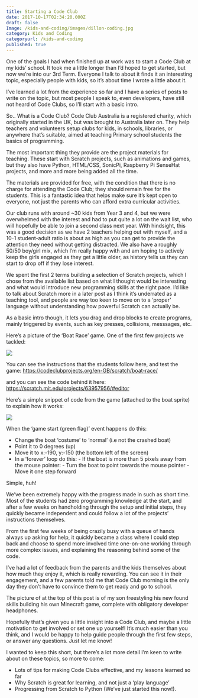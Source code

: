```yaml
---
title: Starting a Code Club
date: 2017-10-17T02:34:20.000Z
draft: false
Image: /kids-and-coding/images/dillon-coding.jpg
category: Kids and Coding
categoryurl: /kids-and-coding
published: true
---
```


One of the goals I had when finished up at work was to start a Code Club at my kids’ school. It took me a little longer than I’d hoped to get started, but now we’re into our 3rd Term. Everyone I talk to about it finds it an interesting topic, especially people with kids, so it’s about time I wrote a little about it.

I’ve learned a lot from the experience so far and I have a series of posts to write on the topic, but most people I speak to, even developers, have still not heard of Code Clubs, so I’ll start with a basic intro.

So.. What is a Code Club? Code Club Australia is a registered charity, which originally started in the UK, but was brought to Australia later on. They help teachers and volunteers setup clubs for kids, in schools, libraries, or anywhere that’s suitable, aimed at teaching Primary school students the basics of programming.

The most important thing they provide are the project materials for teaching. These start with Scratch projects, such as animations and games, but they also have Python, HTML/CSS, SonicPi, Raspberry Pi SenseHat projects, and more and more being added all the time.

The materials are provided for free, with the condition that there is no charge for attending the Code Club; they should remain free for the students. This is a fantastic idea that helps make sure it’s kept open to everyone, not just the parents who can afford extra curricular activities.

Our club runs with around ~30 kids from Year 3 and 4, but we were overwhelmed with the interest and had to put quite a lot on the wait list, who will hopefully be able to join a second class next year. With hindsight, this was a good decision as we have 2 teachers helping out with myself, and a 10-1 student-adult ratio is about as high as you can get to provide the attention they need without getting distracted. We also have a roughly 50/50 boy/girl mix, which I’m really happy with and am hoping to actively keep the girls engaged as they get a little older, as history tells us they can start to drop off if they lose interest.

We spent the first 2 terms building a selection of Scratch projects, which I chose from the available list based on what I thought would be interesting and what would introduce new programming skills at the right pace. I’d like to talk about Scratch more in a later post as I think it’s underrated as a teaching tool, and people are way too keen to move on to a ‘proper’ language without understanding how powerful Scratch can actually be.

As a basic intro though, it lets you drag and drop blocks to create programs, mainly triggered by events, such as key presses, collisions, messsages, etc.

Here’s a picture of the ‘Boat Race’ game. One of the first few projects we tackled:

![](/kids-and-coding/images/boat-race.png)

You can see the instructions that the students follow here, and test the game: https://codeclubprojects.org/en-GB/scratch/boat-race/

and you can see the code behind it here: https://scratch.mit.edu/projects/63957956/#editor

Here’s a simple snippet of code from the game (attached to the boat sprite) to explain how it works:

![](/kids-and-coding/images/boat-race-code.png)

When the ‘game start (green flag)’ event happens do this:

- Change the boat ‘costume’ to ‘normal’ (i.e not the crashed boat)
- Point it to 0 degrees (up)
- Move it to x:-190, y:-150 (the bottom left of the screen)
- In a ‘forever’ loop do this: - If the boat is more than 5 pixels away from the mouse pointer: - Turn the boat to point towards the mouse pointer - Move it one step forward

Simple, huh!

We’ve been extremely happy with the progress made in such as short time. Most of the students had zero programming knowledge at the start, and after a few weeks on handholding through the setup and initial steps, they quickly became independent and could follow a lot of the projects’ instructions themselves.

From the first few weeks of being crazily busy with a queue of hands always up asking for help, it quickly became a class where I could step back and choose to spend more involved time one-on-one working through more complex issues, and explaining the reasoning behind some of the code.

I’ve had a lot of feedback from the parents and the kids themselves about how much they enjoy it, which is really rewarding. You can see it in their engagement, and a few parents told me that Code Club morning is the only day they don’t have to convince them to get ready and go to school.

The picture of at the top of this post is of my son freestyling his new found skills building his own Minecraft game, complete with obligatory developer headphones.

Hopefully that’s given you a little insight into a Code Club, and maybe a little motivation to get involved or set one up yourself! It’s much easier than you think, and I would be happy to help guide people through the first few steps, or answer any questions. Just let me know!

I wanted to keep this short, but there’s a lot more detail I’m keen to write about on these topics, so more to come:

- Lots of tips for making Code Clubs effective, and my lessons learned so far
- Why Scratch is great for learning, and not just a ‘play language’
- Progressing from Scratch to Python (We’ve just started this now!).
